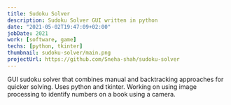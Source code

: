 ```yaml
---
title: Sudoku Solver
description: Sudoku Solver GUI written in python 
date: "2021-05-02T19:47:09+02:00"
jobDate: 2021
work: [software, game]
techs: [python, tkinter]
thumbnail: sudoku-solver/main.png
projectUrl: https://github.com/Sneha-shah/sudoku-solver
---
```


GUI sudoku solver that combines manual and backtracking approaches for quicker solving. Uses python and tkinter.
Working on using image processing to identify numbers on a book using a camera.
